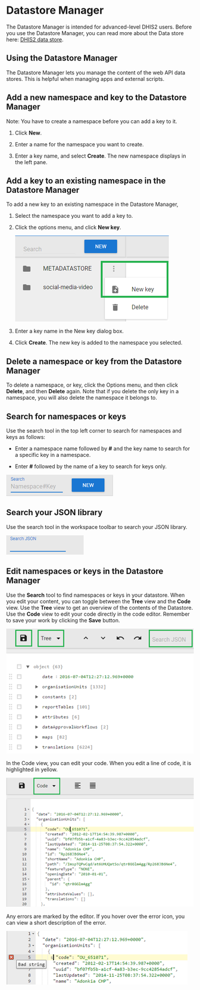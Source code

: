# Datastore Manager

<!--DHIS2-SECTION-ID:datastore_manager_app-->

The Datastore Manager is intended for advanced-level DHIS2 users. Before
you use the Datastore Manager, you can read more about the Data store
here: [DHIS2 data
store](https://docs.dhis2.org/master/en/developer/html/webapi_data_store.html).

## Using the Datastore Manager

The Datastore Manager lets you manage the content of the web API data
stores. This is helpful when managing apps and external scripts.

## Add a new namespace and key to the Datastore Manager

Note: You have to create a namespace before you can add a key to it.

1.  Click **New**.

2.  Enter a name for the namespace you want to create.

3.  Enter a key name, and select **Create**. The new namespace displays
    in the left pane.

## Add a key to an existing namespace in the Datastore Manager

To add a new key to an existing namespace in the Datastore Manager,

1.  Select the namespace you want to add a key to.

2.  Click the options menu, and click **New key**.
    
    ![](resources/images/datastore_manager/datamgr_add_key.png)

3.  Enter a key name in the New key dialog box.

4.  Click **Create**. The new key is added to the namespace you
    selected.

## Delete a namespace or key from the Datastore Manager

To delete a namespace, or key, click the Options menu, and then click
**Delete**, and then **Delete** again. Note that if you delete the only
key in a namespace, you will also delete the namespace it belongs to.

## Search for namespaces or keys

Use the search tool in the top left corner to search for namespaces and
keys as follows:

  - Enter a namespace name followed by **\#** and the key name to search
    for a specific key in a namespace.

  - Enter **\#** followed by the name of a key to search for keys
only.

![](resources/images/datastore_manager/datamgr_search_namespaces_keys.png)

## Search your JSON library

Use the search tool in the workspace toolbar to search your JSON
library.

![](resources/images/datastore_manager/datamgr_searchJSON.png)

## Edit namespaces or keys in the Datastore Manager

Use the **Search** tool to find namespaces or keys in your datastore.
When you edit your content, you can toggle between the **Tree** view and
the **Code** view. Use the **Tree** view to get an overview of the
contents of the Datastore. Use the **Code** view to edit your code
directly in the code editor. Remember to save your work by clicking the
**Save** button.

![](resources/images/datastore_manager/datamgr_treeview.png)

In the Code view, you can edit your code. When you edit a line of code,
it is highlighted in yellow.

![](resources/images/datastore_manager/datamgr_codeview.png)

Any errors are marked by the editor. If you hover over the error icon,
you can view a short description of the error.

![](resources/images/datastore_manager/datamgr_editcode_error.png)


